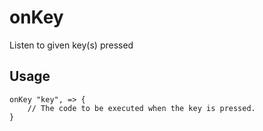 # onKey

Listen to given key(s) pressed

## Usage

```gop
onKey "key", => {
    // The code to be executed when the key is pressed.
}
```
